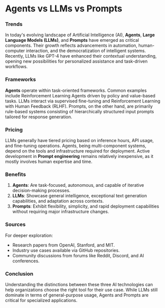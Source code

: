 # Agents vs LLMs vs Prompts

### Trends
In today's evolving landscape of Artificial Intelligence (AI), **Agents**, **Large Language Models (LLMs)**, and **Prompts** have emerged as critical components. Their growth reflects advancements in automation, human-computer interaction, and the democratization of intelligent systems. Recently, LLMs like GPT-4 have enhanced their contextual understanding, opening new possibilities for personalized assistance and task-driven workflows.

### Frameworks
**Agents** operate within task-oriented frameworks. Common examples include Reinforcement Learning Agents driven by policy and value-based tasks. LLMs interact via supervised fine-tuning and Reinforcement Learning with Human Feedback (RLHF). Prompts, on the other hand, are primarily rule-based systems consisting of hierarchically structured input prompts tailored for response generation.

### Pricing
LLMs generally have tiered pricing based on inference hours, API usage, and fine-tuning operations. Agents, being multi-component systems, depend on the tools and infrastructure required for deployment. Active development in **Prompt engineering** remains relatively inexpensive, as it mostly involves human expertise and time.

### Benefits
1. **Agents**: Are task-focused, autonomous, and capable of iterative decision-making processes.
2. **LLMs**: Showcase general intelligence, exceptional text generation capabilities, and adaptation across contexts.
3. **Prompts**: Exhibit flexibility, simplicity, and rapid deployment capabilities without requiring major infrastructure changes.

### Sources
For deeper exploration:  
- Research papers from OpenAI, Stanford, and MIT.  
- Industry use cases available via GitHub repositories.  
- Community discussions from forums like Reddit, Discord, and AI conferences.

### Conclusion
Understanding the distinctions between these three AI technologies can help organizations choose the right tool for their use case. While LLMs still dominate in terms of general-purpose usage, Agents and Prompts are critical for specialized applications.